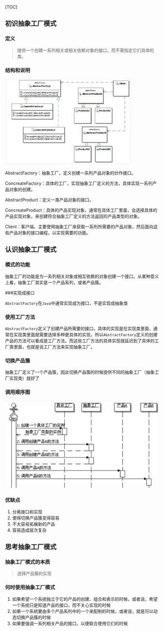 [TOC]

## 初识抽象工厂模式

### 定义

> 提供一个创建一系列相关或相关依赖对象的接口，而不需指定它们具体的类。
>
> 





### 结构和说明

![](dir/抽象工厂UML.jpg)



AbstractFactory：抽象工厂，定义创建一系列产品对象的炒作接口。

ConcreateFactory：具体的工厂，实现抽象工厂定义的方法，具体实现一系列产品对象的创建。

AbstractProduct：定义一类产品对象的接口。

ConcreateProduct：具体的产品实现对象，通常在具体工厂里面，会选择具体的产品实现对象，来创建符合抽象工厂定义的方法返回的产品类型的对象。

Client：客户端，主要使用抽象工厂来获取一系列所需要的产品对象，然后面向这些产品对象的接口编程，以实现需要的功能。





## 认识抽象工厂模式

### 模式的功能

抽象工厂的功能是为一系列相关对象或相互依赖的对象创建一个接口。从某种意义上看，抽象工厂其实是一个产品系列，或者产品簇。

###实现成接口

`AbstractFactory`在`Java`中通常实现成为接口，不是实现成抽象类

### 使用工厂方法

`AbstractFactory`定义了创建产品所需要的接口，具体的实现是在实现类里面，通常在实现类里面就需要选择多种更具体的实现，所以`AbstractFactory`定义的创建产品的方法可以看成是工厂方法，而这些工厂方法的具体实现就延迟到了具体的工厂类里面，也就是说工厂方法来实现抽象工厂。

### 切换产品簇

抽象工厂定义了一个产品簇，因此切换产品簇的时候提供不同的抽象工厂（抽象工厂实现类）就好了

### 调用顺序图

![](dir/抽象工厂调用顺序图.jpg)

### 优缺点

1. 分离接口和实现
2. 使得切换产品簇变得容易
3. 不太容易拓展新的产品
4. 容易造成层次复杂

## 思考抽象工厂模式

### 抽象工厂模式的本质

>  选择产品簇的实现

### 何时使用抽象工厂模式

1. 如果希望一个系统独立于它的产品的创建、组合和表示的时候，或者说，希望一个系统只是知道产品的接口，而不关心实现的时候
2. 如果一个系统要由多个产品系列中的一个来配制的时候，或者说，就是可以动态切换产品簇的时候
3. 如果要强调一系列相关产品的接口，以便联合使用它们的时候
